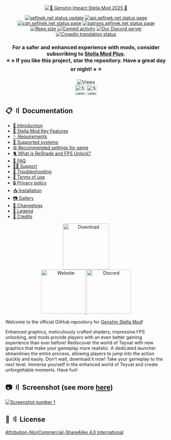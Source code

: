 <div align="center">
    <p>
        <a href="https://sefinek.net/images/stella/banner/meta2-alpha.png" title="See preview">
            <img src="https://sefinek.net/images/stella/banner/meta2-alpha-min.png" id="header-pic" alt="🌟 Genshin Impact Stella Mod 2025 🌟">
        </a>
    </p>
    <a href="https://sefinek.net/?referrer=github_readme" title="sefinek.net status"><img src="https://img.shields.io/website?down_message=Offline&label=Website&up_message=Online&url=https%3A%2F%2Fsefinek.net" alt="sefinek.net status update"></a>
    <a href="https://api.sefinek.net/?referrer=github_readme" title="api.sefinek.net status"><img src="https://img.shields.io/website?down_message=Offline&label=API&up_message=Online&url=https%3A%2F%2Fapi.sefinek.net" alt="api.sefinek.net status page"></a>
    <a href="https://cdn.sefinek.net/?referrer=github_readme" title="cdn.sefinek.net status"><img src="https://img.shields.io/website?down_message=Offline&label=CDN&up_message=Online&url=https%3A%2F%2Fcdn.sefinek.net" alt="cdn.sefinek.net status page"></a>
    <a href="https://patrons.sefinek.net/?referrer=github_readme" title="patrons.sefinek.net status"><img src="https://img.shields.io/website?down_message=Offline&label=SPC&up_message=Online&url=https%3A%2F%2Fpatrons.sefinek.net" alt="patrons.sefinek.net status page"></a>
    <br>
    <a href="https://github.com/sefinek/Genshin-Impact-ReShade" title="Repository size"><img src="https://img.shields.io/github/repo-size/sefinek/Genshin-Impact-ReShade?label=Repo%20size" alt="Repo size"></a>
    <a href="https://github.com/sefinek/Genshin-Impact-ReShade/commits/main" title="Commit activity"><img src="https://img.shields.io/github/commit-activity/w/sefinek/Genshin-Impact-ReShade?label=Commit%20activity" alt="Commit activity"></a>
    <a href="https://discord.com/invite/k2wfGRq4dT" title="Our Discord server"><img src="https://img.shields.io/discord/1044713077125435492?label=Discord" alt="Our Discord server"></a>
    <a href="https://crowdin.com/project/genshin-stella-mod" title="Help translate on Crowdin"><img src="https://badges.crowdin.net/genshin-stella-mod/localized.svg" alt="Crowdin translation status"></a>
    <h3>
        For a safer and enhanced experience with mods, consider subscribing to <a href="https://sefinek.net/genshin-stella-mod/subscription?referrer=github_readme" title="Subscription: Unlock more benefits - Genshin Stella Mod">Stella Mod Plus</a>.<br>
        ⭐ » If you like this project, star the repository. Have a great day or night! « ⭐
    </h3>
    <img src="https://api.sefinek.net/api/v2/moecounter/@Genshin-Stella-Mod-Repo?theme=default" alt="Views" title="README.md views - starting from June 15, 2023, 12:26 PM GMT+2">
    <br>
    <a href="https://patreon.com/sefinek" title="Patreon"><img src="https://sefinek.net/images/become-a-patron.png" id="patreon" height="32" alt="Support me on Patreon"></a>
    <a href="https://ko-fi.com/sefinek" title="Ko-fi"><img src="https://storage.ko-fi.com/cdn/brandasset/kofi_button_blue.png" id="kofi" height="32" alt="Support me on Ko-fi"></a>
</div>


## 📋 〢 Documentation
- [👋 Introduction](https://sefinek.net/genshin-stella-mod/docs?page=introduction)
- [🍰 Stella Mod Key Features](https://sefinek.net/genshin-stella-mod/docs?page=requirements#key-features)
- [✨ Requirements](https://sefinek.net/genshin-stella-mod/docs?page=requirements#system-requirements)
- [🔧 Supported systems](https://sefinek.net/genshin-stella-mod/docs?page=requirements#supported-operating-systems)
- [⚙️ Recommended settings for game](https://sefinek.net/genshin-stella-mod/docs?page=requirements#recommended-settings)
- [🐈 What is ReShade and FPS Unlock?](https://sefinek.net/genshin-stella-mod/docs?page=reshade-fpsunlocker)
- [🤔 FAQ](https://sefinek.net/genshin-stella-mod/docs?page=faq)
- [🐕‍🦺 Support](https://sefinek.net/genshin-stella-mod/docs?page=support)
- [ ‍🔧 Troubleshooting](https://sefinek.net/genshin-stella-mod/docs?page=troubleshooting)
- [🚨 Terms of use](https://sefinek.net/genshin-stella-mod/docs?page=terms-of-use)
- [🔒 Privacy policy](https://sefinek.net/genshin-stella-mod/docs?page=privacy-policy)
- [📥 Installation](https://sefinek.net/genshin-stella-mod/docs?page=installation)
- [📷 Gallery](https://sefinek.net/genshin-stella-mod/gallery?page=1)
- [📃 Changelogs](https://sefinek.net/genshin-stella-mod/docs?page=changelog_v8)
- [🧀 Legend](https://sefinek.net/genshin-stella-mod/docs?page=introduction#emoji-legend)
- [🧶 Credits](https://sefinek.net/genshin-stella-mod/docs?page=credits)

<div align="center">
  <a href="https://sefinek.net/genshin-stella-mod?download=true&referrer=github_readme" title="Download stable release">
    <img src="https://sefinek.net/images/stella/mafumafu/download.png" alt="Download" height="144">
  </a>
  <br>
  <a href="https://sefinek.net/genshin-stella-mod?referrer=github_readme" title="Official website">
    <img src="https://sefinek.net/images/stella/mafumafu/website.png" alt="Website" height="138">
  </a>
  <a href="https://discord.com/invite/k2wfGRq4dT" title="Our Discord server">
    <img src="https://sefinek.net/images/stella/mafumafu/discord.png" alt="Discord" height="138">
  </a>
</div>

Welcome to the official GitHub repository for [Genshin Stella Mod](https://stella.sefinek.net)!

Enhanced graphics, meticulously crafted shaders, impressive FPS unlocking, and mods provide players with an even better gaming experience than ever before!
Rediscover the world of Teyvat with new graphics that make your gameplay more realistic. A dedicated launcher streamlines the entire process, allowing players to jump into the action quickly and easily.
Don't wait, download it now! Take your gameplay to the next level. Immerse yourself in the enhanced world of Teyvat and create unforgettable moments. Have fun!

## 📷 〢 Screenshot (see more [here](https://sefinek.net/genshin-stella-mod/gallery?page=1))
<div id="images">
    <a href="https://sefinek.net/images/stella/gallery/v7.9.7/1-2.png" title="See preview">
        <img src="https://sefinek.net/images/stella/gallery/v7.9.7/1-2.png" alt="Screenshot number 1">
    </a>
</div>

## 🔖 〢 License
[Attribution-NonCommercial-ShareAlike 4.0 International](LICENSE)